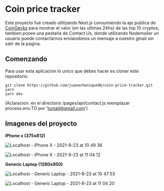 # Coin price tracker

Este proyecto fue creado utilizando Next.js consumiendo la api publica de [CoinGecko](https://www.coingecko.com/es "CoinGecko") para mostrar el valor (en las ultimas 24hs) de las top 10 cryptos, tambien posee una pestaña de Contact Us, donde utilizando Nodemailer un usuario puede contactarnos enviandonos un mensaje a nuestro gmail sin salir de la pagina.

## Comenzando

Para usar esta aplicacion lo unico que debes hacer es clonar este repositorio:

    git clone https://github.com/juanechenique96/coin-price-tracker.git
    yarn
    yarn dev

(Aclaracion: en el directorio /pages/api/contact.js reemplazar process.env.TO por 'tumail@gmail.com')

## Imagenes del proyecto

**iPhone x (375x812)**


![Localhost - iPhone X - 2021-8-23 at 10 49 36](https://user-images.githubusercontent.com/57737409/130470929-b792fbb8-1409-41e8-9dc3-727d43b07dfc.jpg)

![Localhost - iPhone X - 2021-8-23 at 11 04 12](https://user-images.githubusercontent.com/57737409/130470938-b41e54df-9fac-467b-b8aa-d728469a57fc.jpg)

**Generic Laptop (1280x950)**


![Localhost - Generic Laptop - 2021-8-23 at 10 47 53](https://user-images.githubusercontent.com/57737409/130471212-2dc0aa35-24a3-47b5-bf69-de7a6a3d0a77.jpg)

![Localhost - Generic Laptop - 2021-8-23 at 11 04 20](https://user-images.githubusercontent.com/57737409/130471231-1164c09d-3f50-4c58-a17b-63bb05123646.jpg)

